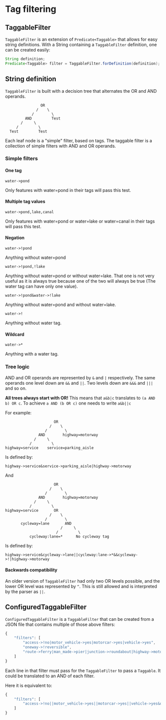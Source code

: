 # Tag filtering

## TaggableFilter

`TaggableFilter` is an extension of `Predicate<Taggable>` that allows for easy string definitions. With a String containing a `TaggableFilter` definition, one can be created easily:

```java
String definition;
Predicate<Taggable> filter = TaggableFilter.forDefinition(definition);
```

## String definition

`TaggableFilter` is built with a decision tree that alternates the OR and AND operands.

```
                OR
              /    \
            /        \
         AND         Test
       /     \
     /         \
  Test         Test
```

Each leaf node is a "simple" filter, based on tags. The taggable filter is a collection of simple filters with AND and OR operands.

### Simple filters

#### One tag

```
water->pond
```

Only features with water=pond in their tags will pass this test.

#### Multiple tag values

```
water->pond,lake,canal
```

Only features with water=pond or water=lake or water=canal in their tags will pass this test.

#### Negation

```
water->!pond
```

Anything without water=pond

```
water->!pond,!lake
```

Anything without water=pond or without water=lake. That one is not very useful as it is always true because one of the two will always be true (The water tag can have only one value).

```
water->!pond&water->!lake
```

Anything without water=pond and without water=lake.

```
water->!
```

Anything without water tag.

#### Wildcard

```
water->*
```

Anything with a water tag.

### Tree logic

AND and OR operands are represented by `&` and `|` respectively. The same operands one level down are `&&` and `||`. Two levels down are `&&&` and `|||` and so on.

**All trees always start with OR!** This means that `a&b|c` translates to `(a AND b) OR c`. To achieve `a AND (b OR c)` one needs to write `a&b||c`

For example:

```
                      OR
                    /    \
                  /        \
               AND        highway=motorway
             /     \
           /         \
highway=service    service=parking_aisle
```

Is defined by:

```
highway->service&service->parking_aisle|highway->motorway
```

And

```
                      OR
                    /    \
                  /        \
               AND        highway=motorway
             /     \
           /         \
highway=service       OR
                    /    \
                  /        \
       cycleway=lane       AND
                         /     \
                       /         \
           cycleway:lane=*      No cycleway tag       
```

Is defined by:

```
highway->service&cycleway->lane||cycleway:lane->*&&cycleway->!|highway->motorway
```

#### Backwards compatibility

An older version of `TaggableFilter` had only two OR levels possible, and the lower OR level was represented by `^`. This is still allowed and is interpreted by the parser as `||`.

## ConfiguredTaggableFilter

`ConfiguredTaggableFilter` is a `TaggableFilter` that can be created from a JSON file that contains multiple of those above filters:

```javascript
{
    "filters": [
        "access->!no|motor_vehicle->yes|motorcar->yes|vehicle->yes",
        "oneway->!reversible",
        "route->ferry|man_made->pier|junction->roundabout|highway->motorway"
    ]
}
```

Each line in that filter must pass for the `TaggableFilter` to pass a `Taggable`. It could be translated to an AND of each filter.

Here it is equivalent to:

```javascript
{
    "filters": [
        "access->!no||motor_vehicle->yes||motorcar->yes||vehicle->yes&oneway->!reversible&route->ferry||man_made->pier||junction->roundabout||highway->motorway"
    ]
}
```

